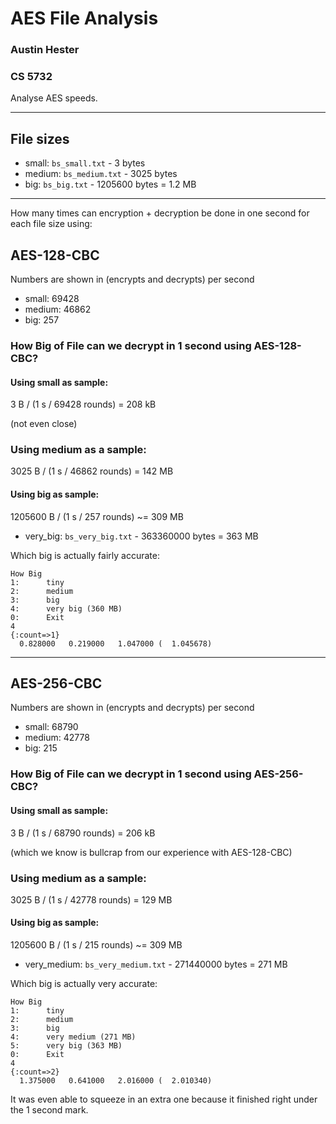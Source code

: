# AES File Analysis
### Austin Hester
### CS 5732

Analyse AES speeds.

----

## File sizes

* small:  `bs_small.txt`  - 3 bytes
* medium: `bs_medium.txt` - 3025 bytes
* big:    `bs_big.txt`    - 1205600 bytes = 1.2 MB

----

How many times can encryption + decryption be done in one second for each file
size using:

## AES-128-CBC

Numbers are shown in (encrypts and decrypts) per second

* small:  69428 
* medium: 46862
* big:    257

### How Big of File can we decrypt in 1 second using AES-128-CBC?

#### Using small as sample:
3 B / (1 s / 69428 rounds) = 208 kB

(not even close)

### Using medium as a sample:
3025 B / (1 s / 46862 rounds) = 142 MB 

#### Using big as sample:
1205600 B / (1 s / 257 rounds) ~= 309 MB

* very_big:    `bs_very_big.txt`    - 363360000 bytes = 363 MB

Which big is actually fairly accurate:
```
How Big
1:      tiny
2:      medium
3:      big
4:      very big (360 MB)
0:      Exit
4
{:count=>1}
  0.828000   0.219000   1.047000 (  1.045678)
  ```

----

## AES-256-CBC

Numbers are shown in (encrypts and decrypts) per second

* small:  68790
* medium: 42778
* big:    215

### How Big of File can we decrypt in 1 second using AES-256-CBC?

#### Using small as sample:
3 B / (1 s / 68790 rounds) = 206 kB

(which we know is bullcrap from our experience with AES-128-CBC)

### Using medium as a sample:
3025 B / (1 s / 42778 rounds) = 129 MB 

#### Using big as sample:
1205600 B / (1 s / 215 rounds) ~= 309 MB

* very_medium:    `bs_very_medium.txt`    - 271440000 bytes = 271 MB

Which big is actually very accurate:
```
How Big
1:      tiny
2:      medium
3:      big
4:      very medium (271 MB)
5:      very big (363 MB)
0:      Exit
4
{:count=>2}
  1.375000   0.641000   2.016000 (  2.010340)
  ```

It was even able to squeeze in an extra one because it finished right under the 1 second mark.

